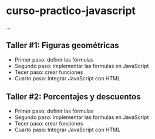 # curso-practico-javascript

...

## Taller #1: Figuras geométricas

- Primer paso: definir las fórmulas
- Segundo paso: implementar las formulas en JavaScript
- Tecer paso: crear funciones
- Cuarto paso: Integrar JavaScript con HTML

## Taller #2: Porcentajes y descuentos

- Primer paso: definir las fórmulas
- Segundo paso: implementar las formulas en JavaScript
- Tecer paso: crear funciones
- Cuarto paso: Integrar JavaScript con HTML
